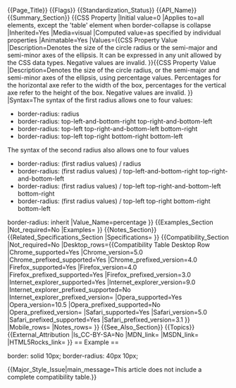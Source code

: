 {{Page_Title}}
{{Flags}}
{{Standardization_Status}}
{{API_Name}}
{{Summary_Section}}
{{CSS Property
|Initial value=0
|Applies to=all elements, except the 'table' element when border-collapse is collapse
|Inherited=Yes
|Media=visual
|Computed value=as specified by individual properties
|Animatable=Yes
|Values={{CSS Property Value
|Description=Denotes the size of the circle radius or the semi-major and semi-minor axes of the ellipsis. It can be expressed in any unit allowed by the CSS <length> data types. Negative values are invalid.
}}{{CSS Property Value
|Description=Denotes the size of the circle radius, or the semi-major and semi-minor axes of the ellipsis, using percentage values. Percentages for the horizontal axe refer to the width of the box, percentages for the vertical axe refer to the height of the box. Negative values are invalid.
}}
|Syntax=The syntax of the first radius allows one to four values:
* border-radius: radius
* border-radius: top-left-and-bottom-right top-right-and-bottom-left
* border-radius: top-left top-right-and-bottom-left bottom-right
* border-radius: top-left top-right bottom-right bottom-left 

The syntax of the second radius also allows one to four values
* border-radius: (first radius values) / radius
* border-radius: (first radius values) / top-left-and-bottom-right top-right-and-bottom-left
* border-radius: (first radius values) / top-left top-right-and-bottom-left bottom-right
* border-radius: (first radius values) / top-left top-right bottom-right bottom-left

border-radius: inherit
|Value_Name=percentage
}}
{{Examples_Section
|Not_required=No
|Examples=
}}
{{Notes_Section}}
{{Related_Specifications_Section
|Specifications=
}}
{{Compatibility_Section
|Not_required=No
|Desktop_rows={{Compatibility Table Desktop Row
|Chrome_supported=Yes
|Chrome_version=5.0
|Chrome_prefixed_supported=Yes
|Chrome_prefixed_version=4.0
|Firefox_supported=Yes
|Firefox_version=4.0
|Firefox_prefixed_supported=Yes
|Firefox_prefixed_version=3.0
|Internet_explorer_supported=Yes
|Internet_explorer_version=9.0
|Internet_explorer_prefixed_supported=No
|Internet_explorer_prefixed_version=
|Opera_supported=Yes
|Opera_version=10.5
|Opera_prefixed_supported=No
|Opera_prefixed_version=
|Safari_supported=Yes
|Safari_version=5.0
|Safari_prefixed_supported=Yes
|Safari_prefixed_version=3.1
}}
|Mobile_rows=
|Notes_rows=
}}
{{See_Also_Section}}
{{Topics}}
{{External_Attribution
|Is_CC-BY-SA=No
|MDN_link=
|MSDN_link=
|HTML5Rocks_link=
}}
== Example ==

<syntaxhighlight lang="css" line start="0" highlight="2">
border: solid 10px;
border-radius: 40px 10px;
</syntaxhighlight>


{{Major_Style_Issue|main_message=This article does not include a complete compatibility table.}}